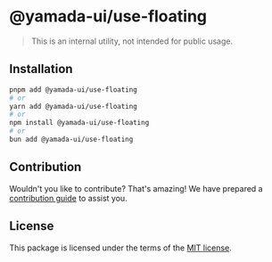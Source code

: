 # @yamada-ui/use-floating

> This is an internal utility, not intended for public usage.

## Installation

```sh
pnpm add @yamada-ui/use-floating
# or
yarn add @yamada-ui/use-floating
# or
npm install @yamada-ui/use-floating
# or
bun add @yamada-ui/use-floating
```

## Contribution

Wouldn't you like to contribute? That's amazing! We have prepared a [contribution guide](https://github.com/yamada-ui/yamada-ui/blob/main/CONTRIBUTING.md) to assist you.

## License

This package is licensed under the terms of the
[MIT license](https://github.com/yamada-ui/yamada-ui/blob/main/LICENSE).
